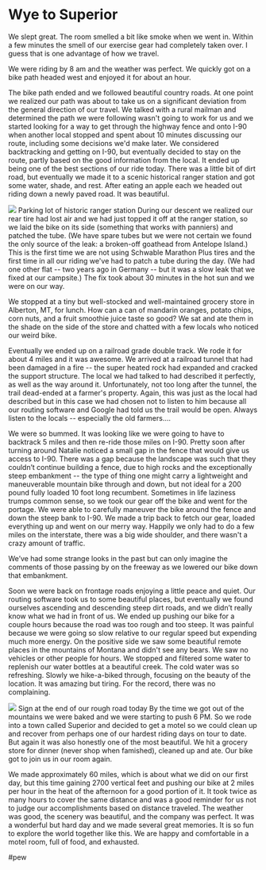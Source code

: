 # Wye to Superior
We slept great. The room smelled a bit like smoke when we went in. Within a few minutes the smell of our exercise gear had completely taken over. I guess that is one advantage of how we travel.

 We were riding by 8 am and the weather was perfect. We quickly got on a bike path headed west and enjoyed it for about an hour. 

 The bike path ended and we followed beautiful country roads. At one point we realized our path was about to take us on a significant deviation from the general direction of our travel. We talked with a rural mailman and determined the path we were following wasn't going to work for us and we started looking for a way to get through the highway fence and onto I-90 when another local stopped and spent about 10 minutes discussing our route, including some decisions we'd make later. We considered backtracking and getting on I-90, but eventually decided to stay on the route, partly based on the good information from the local. It ended up being one of the best sections of our ride today. There was a little bit of dirt road, but eventually we made it to a scenic historical ranger station and got some water, shade, and rest. After eating an apple each we headed out riding down a newly paved road. It was beautiful.

 
![](https://ride.whitings.org/wp-content/uploads/2021/06/img_1100-1024x768.jpg)
Parking lot of historic ranger station During our descent we realized our rear tire had lost air and we had just topped it off at the ranger station, so we laid the bike on its side (something that works with panniers) and patched the tube. (We have spare tubes but we were not certain we found the only source of the leak: a broken-off goathead from Antelope Island.) This is the first time we are not using Schwable Marathon Plus tires and the first time in all our riding we've had to patch a tube during the day. (We had one other flat -- two years ago in Germany -- but it was a slow leak that we fixed at our campsite.) The fix took about 30 minutes in the hot sun and we were on our way.

 We stopped at a tiny but well-stocked and well-maintained grocery store in Alberton, MT, for lunch. How can a can of mandarin oranges, potato chips, corn nuts, and a fruit smoothie juice taste so good? We sat and ate them in the shade on the side of the store and chatted with a few locals who noticed our weird bike. 

 Eventually we ended up on a railroad grade double track. We rode it for about 4 miles and it was awesome. We arrived at a railroad tunnel that had been damaged in a fire -- the super heated rock had expanded and cracked the support structure. The local we had talked to had described it perfectly, as well as the way around it. Unfortunately, not too long after the tunnel, the trail dead-ended at a farmer's property. Again, this was just as the local had described but in this case we had chosen not to listen to him because all our routing software and Google had told us the trail would be open. Always listen to the locals -- especially the old farmers….

 We were so bummed. It was looking like we were going to have to backtrack 5 miles and then re-ride those miles on I-90. Pretty soon after turning around Natalie noticed a small gap in the fence that would give us access to I-90. There was a gap because the landscape was such that they couldn’t continue building a fence, due to high rocks and the exceptionally steep embankment -- the type of thing one might carry a lightweight and maneuverable mountain bike through and down, but not ideal for a 200 pound fully loaded 10 foot long recumbent. Sometimes in life laziness trumps common sense, so we took our gear off the bike and went for the portage. We were able to carefully maneuver the bike around the fence and down the steep bank to I-90. We made a trip back to fetch our gear, loaded everything up and went on our merry way. Happily we only had to do a few miles on the interstate, there was a big wide shoulder, and there wasn't a crazy amount of traffic.

 We’ve had some strange looks in the past but can only imagine the comments of those passing by on the freeway as we lowered our bike down that embankment.

 Soon we were back on frontage roads enjoying a little peace and quiet. Our routing software took us to some beautiful places, but eventually we found ourselves ascending and descending steep dirt roads, and we didn’t really know what we had in front of us. We ended up pushing our bike for a couple hours because the road was too rough and too steep. It was painful because we were going so slow relative to our regular speed but expending much more energy. On the positive side we saw some beautiful remote places in the mountains of Montana and didn't see any bears. We saw no vehicles or other people for hours. We stopped and filtered some water to replenish our water bottles at a beautiful creek. The cold water was so refreshing. Slowly we hike-a-biked through, focusing on the beauty of the location. It was amazing but tiring. For the record, there was no complaining.

 
![](https://ride.whitings.org/wp-content/uploads/2021/06/img_1122-copy-691x1024.jpg)
Sign at the end of our rough road today By the time we got out of the mountains we were baked and we were starting to push 6 PM. So we rode into a town called Superior and decided to get a motel so we could clean up and recover from perhaps one of our hardest riding days on tour to date. But again it was also honestly one of the most beautiful. We hit a grocery store for dinner (never shop when famished), cleaned up and ate. Our bike got to join us in our room again.

 We made approximately 60 miles, which is about what we did on our first day, but this time gaining 2700 vertical feet and pushing our bike at 2 miles per hour in the heat of the afternoon for a good portion of it. It took twice as many hours to cover the same distance and was a good reminder for us not to judge our accomplishments based on distance traveled. The weather was good, the scenery was beautiful, and the company was perfect. It was a wonderful but hard day and we made several great memories. It is so fun to explore the world together like this. We are happy and comfortable in a motel room, full of food, and exhausted.


#pew